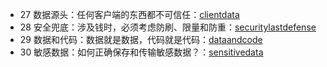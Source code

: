 - 27 数据源头：任何客户端的东西都不可信任：[clientdata](clientdata/readme.md)
- 28 安全兜底：涉及钱时，必须考虑防刷、限量和防重：[securitylastdefense](/securitylastdefense/)
- 29 数据和代码：数据就是数据，代码就是代码：[dataandcode](/dataandcode/)
- 30 敏感数据：如何正确保存和传输敏感数据？：[sensitivedata](/sensitivedata/)